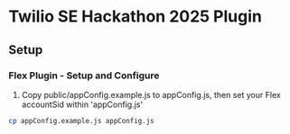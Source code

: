 # Twilio SE Hackathon 2025 Plugin

## Setup

### Flex Plugin - Setup and Configure

1. Copy public/appConfig.example.js to appConfig.js, then set your Flex accountSid within 'appConfig.js'

```sh
cp appConfig.example.js appConfig.js
```
